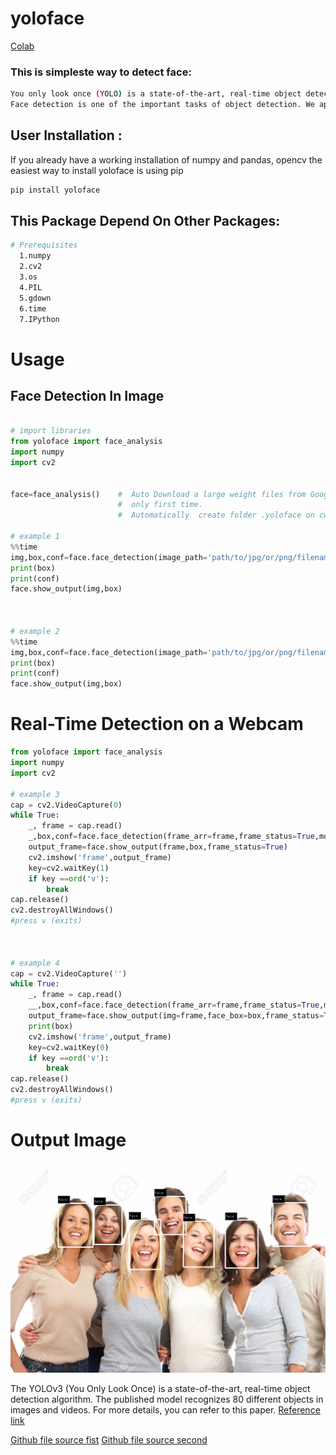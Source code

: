 # yoloface

[Colab](https://colab.research.google.com/drive/1VVrLoOpTvtCiS3qj_Re-7b6Da9SotWyH?usp=sharing)

### This is simpleste way to detect face:
```bash
You only look once (YOLO) is a state-of-the-art, real-time object detection system. It is based on Deep Learning.
Face detection is one of the important tasks of object detection. We apply a single neural network to the full image.This project focuses on improving the accuracy of detecting the face using the model of deep learning network (YOLO).This network divides the image into regions and predicts bounding boxes and probabilities for each region. These bounding boxes are weighted by the predicted probabilities.

```

## User Installation :
If you already have a working installation of numpy and pandas, opencv the easiest way to install yoloface is using pip
```bash
pip install yoloface
```



## This Package Depend On Other Packages:
```bash
# Prerequisites
  1.numpy
  2.cv2
  3.os 
  4.PIL
  5.gdown
  6.time
  7.IPython
```

# Usage

## Face Detection In Image
```python

# import libraries
from yoloface import face_analysis
import numpy
import cv2


face=face_analysis()    #  Auto Download a large weight files from Google Drive.
                        #  only first time.
                        #  Automatically  create folder .yoloface on cwd.

# example 1
%%time
img,box,conf=face.face_detection(image_path='path/to/jpg/or/png/filename.jpg',model='tiny')
print(box)
print(conf)
face.show_output(img,box)



# example 2
%%time
img,box,conf=face.face_detection(image_path='path/to/jpg/or/png/filename.jpg',model='full')
print(box)
print(conf)
face.show_output(img,box)

```
# Real-Time Detection on a Webcam
```python
from yoloface import face_analysis
import numpy
import cv2

# example 3
cap = cv2.VideoCapture(0)
while True: 
    _, frame = cap.read()
    _,box,conf=face.face_detection(frame_arr=frame,frame_status=True,model='tiny')
    output_frame=face.show_output(frame,box,frame_status=True)
    cv2.imshow('frame',output_frame)
    key=cv2.waitKey(1)
    if key ==ord('v'): 
        break 
cap.release()
cv2.destroyAllWindows()
#press v (exits)



# example 4
cap = cv2.VideoCapture('')
while True: 
    _, frame = cap.read()
    __,box,conf=face.face_detection(frame_arr=frame,frame_status=True,model='full')
    output_frame=face.show_output(img=frame,face_box=box,frame_status=True)
    print(box)
    cv2.imshow('frame',output_frame)
    key=cv2.waitKey(0)
    if key ==ord('v'): 
        break 
cap.release()
cv2.destroyAllWindows()
#press v (exits)
```


# Output Image
![output](https://github.com/vishalbpatil1/yoloface/blob/main/result/result1.png)

The YOLOv3 (You Only Look Once) is a state-of-the-art, real-time object detection algorithm. The published model recognizes 80 different objects in images and videos. For more details, you can refer to this paper.
[Reference link ](https://pjreddie.com/darknet/yolo/)



[Github file source fist](https://github.com/vishalbpatil1/Supper-face-detection-or-crowd-detection)
[Github file source second](https://github.com/vishalbpatil1/yoloface)
